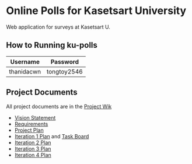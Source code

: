 # Online Polls for Kasetsart University
Web application for surveys at Kasetsart U.

## How to Running ku-polls
| Username  | Password    |
|-----------|-------------|
| thanidacwn | tongtoy2546 |


## Project Documents
All project documents are in the [Project Wik](https://github.com/thanidacwn/ku-polls/wiki)

* [Vision Statement](https://github.com/thanidacwn/ku-polls/wiki/Vision-Statement)
* [Requirements](https://github.com/thanidacwn/ku-polls/wiki/Requirements)
* [Project Plan](https://github.com/thanidacwn/ku-polls/wiki/Development-Plan)
* [Iteration 1 Plan](https://github.com/thanidacwn/ku-polls/wiki/Iteration-1-Plan) and [Task Board](https://github.com/users/thanidacwn/projects/5)
* [Iteration 2 Plan](https://github.com/thanidacwn/ku-polls/wiki/Iteration-2-Plan)
* [Iteration 3 Plan](https://github.com/thanidacwn/ku-polls/wiki/Iteration-3-Plan)
* [Iteration 4 Plan](https://github.com/thanidacwn/ku-polls/wiki/Iteration-4-Plan)
